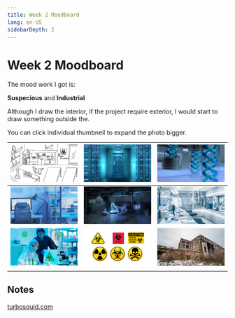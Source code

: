 ```yaml
---
title: Week 2 Moodboard
lang: en-US
sidebarDepth: 2
---
```


# Week 2 Moodboard 

The mood work I got is: 

**Suspecious** and **Industrial** 

Although I draw the interior, if the project require exterior, I would start to draw something outside the.

You can click individual thumbneil to expand the photo bigger. 

| ![](https://raw.githubusercontent.com/irwinchyi/imgbed/master/img/Untitled_Artwork.jpg) | ![](https://raw.githubusercontent.com/irwinchyi/imgbed/master/img/Event%20Photo.jpg) | ![](https://raw.githubusercontent.com/irwinchyi/imgbed/master/img/Event%20Photo%20Copy.jpg) |
| ------------------------------------------------------------ | ------------------------------------------------------------ | ------------------------------------------------------------ |
| ![](https://raw.githubusercontent.com/irwinchyi/imgbed/master/img/Event%20Photo%20Copy%204.png) | ![](https://raw.githubusercontent.com/irwinchyi/imgbed/master/img/Event%20Photo%20Copy%202.jpg) | ![](https://raw.githubusercontent.com/irwinchyi/imgbed/master/img/Event%20Photo%20Copy%203.jpg) |
| ![](https://raw.githubusercontent.com/irwinchyi/imgbed/master/img/Event%20Photo%20Copy%205.png) | ![](https://raw.githubusercontent.com/irwinchyi/imgbed/master/img/Event%20Photo%20Copy%206.png) | ![](https://raw.githubusercontent.com/irwinchyi/imgbed/master/img/Event%20Photo%20Copy%207.png) |
|                                                              |                                                              |                                                              |



## Notes

[turbosquid.com](https://turbosquid.com)

